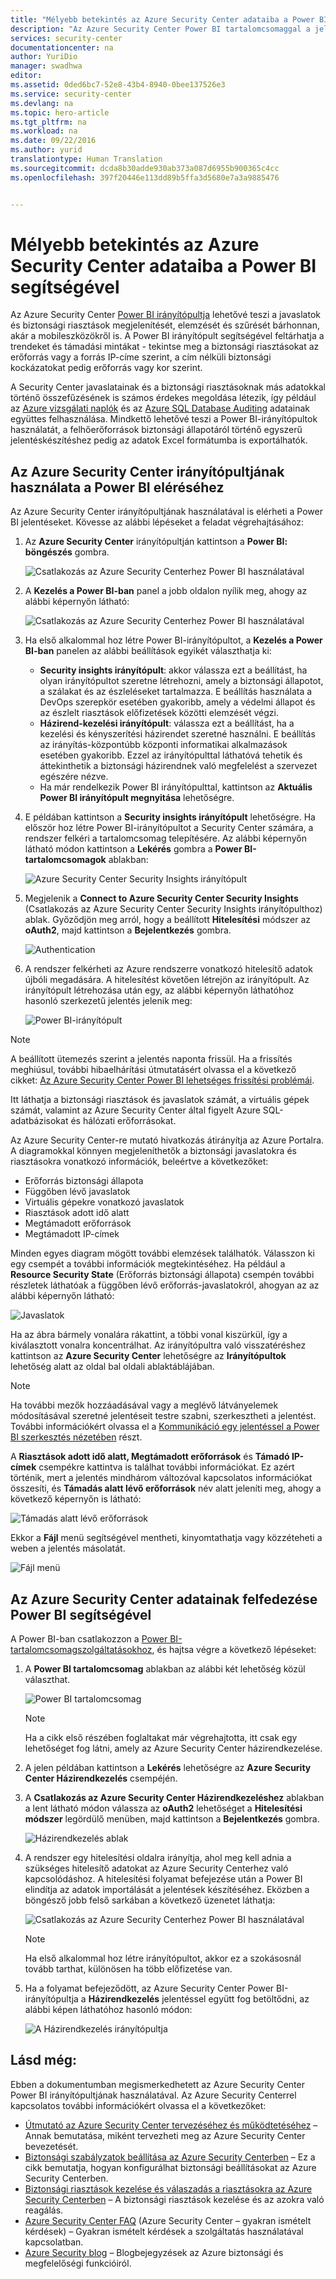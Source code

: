 ```yaml
---
title: "Mélyebb betekintés az Azure Security Center adataiba a Power BI segítségével| Microsoft Docs"
description: "Az Azure Security Center Power BI tartalomcsomaggal a jelentéskészítéshez létrehozott adatkészlet alapján könnyen megtalálhatja a biztonsági riasztásokat, a javaslatokat, a megtámadott erőforrásokat és a trendeket."
services: security-center
documentationcenter: na
author: YuriDio
manager: swadhwa
editor: 
ms.assetid: 0ded6bc7-52e8-43b4-8940-0bee137526e3
ms.service: security-center
ms.devlang: na
ms.topic: hero-article
ms.tgt_pltfrm: na
ms.workload: na
ms.date: 09/22/2016
ms.author: yurid
translationtype: Human Translation
ms.sourcegitcommit: dcda8b30adde930ab373a087d6955b900365c4cc
ms.openlocfilehash: 397f20446e113dd89b5ffa3d5680e7a3a9885476


---
```

# <a name="get-insights-from-azure-security-center-data-with-power-bi"></a>Mélyebb betekintés az Azure Security Center adataiba a Power BI segítségével
Az Azure Security Center [Power BI irányítópultja](http://aka.ms/azure-security-center-power-bi) lehetővé teszi a javaslatok és biztonsági riasztások megjelenítését, elemzését és szűrését bárhonnan, akár a mobileszközökről is. A Power BI irányítópult segítségével feltárhatja a trendeket és támadási mintákat - tekintse meg a biztonsági riasztásokat az erőforrás vagy a forrás IP-címe szerint, a cím nélküli biztonsági kockázatokat pedig erőforrás vagy kor szerint. 

A Security Center javaslatainak és a biztonsági riasztásoknak más adatokkal történő összefűzésének is számos érdekes megoldása létezik, így például az [Azure vizsgálati naplók](https://powerbi.microsoft.com/blog/monitor-azure-audit-logs-with-power-bi/) és az [Azure SQL Database Auditing](https://powerbi.microsoft.com/blog/monitor-your-azure-sql-database-auditing-activity-with-power-bi/) adatainak együttes felhasználása. Mindkettő lehetővé teszi a Power BI-irányítópultok használatát, a felhőerőforrások biztonsági állapotáról történő egyszerű jelentéskészítéshez pedig az adatok Excel formátumba is exportálhatók.

## <a name="using-azure-security-center-dashboard-to-access-power-bi"></a>Az Azure Security Center irányítópultjának használata a Power BI eléréséhez
Az Azure Security Center irányítópultjának használatával is elérheti a Power BI jelentéseket. Kövesse az alábbi lépéseket a feladat végrehajtásához: 

1. Az **Azure Security Center** irányítópultján kattintson a **Power BI: böngészés** gombra.
   
    ![Csatlakozás az Azure Security Centerhez Power BI használatával](./media/security-center-powerbi/security-center-powerbi-fig1-new10.png) 
2. A **Kezelés a Power BI-ban** panel a jobb oldalon nyílik meg, ahogy az alábbi képernyőn látható:
   
    ![Csatlakozás az Azure Security Centerhez Power BI használatával](./media/security-center-powerbi/security-center-powerbi-fig1-new2.png)
3. Ha első alkalommal hoz létre Power BI-irányítópultot, a **Kezelés a Power BI-ban** panelen az alábbi beállítások egyikét választhatja ki: 
   
   * **Security insights irányítópult**: akkor válassza ezt a beállítást, ha olyan irányítópultot szeretne létrehozni, amely a biztonsági állapotot, a szálakat és az észleléseket tartalmazza. E beállítás használata a DevOps szerepkör esetében gyakoribb, amely a védelmi állapot és az észlelt riasztások előfizetések közötti elemzését végzi.
   * **Házirend-kezelési irányítópult**: válassza ezt a beállítást, ha a kezelési és kényszerítési házirendet szeretné használni.  E beállítás az irányítás-központúbb központi informatikai alkalmazások esetében gyakoribb. Ezzel az irányítópulttal láthatóvá tehetik és áttekinthetik a biztonsági házirendnek való megfelelést a szervezet egészére nézve.
   * Ha már rendelkezik Power BI irányítópulttal, kattintson az **Aktuális Power BI irányítópult megnyitása** lehetőségre.
4. E példában kattintson a **Security insights irányítópult** lehetőségre. Ha először hoz létre Power BI-irányítópultot a Security Center számára, a rendszer felkéri a tartalomcsomag telepítésére. Az alábbi képernyőn látható módon kattintson a **Lekérés** gombra a **Power BI-tartalomcsomagok** ablakban:
   
    ![Azure Security Center Security Insights irányítópult](./media/security-center-powerbi/security-center-powerbi-fig1-new3.png)
5. Megjelenik a **Connect to Azure Security Center Security Insights** (Csatlakozás az Azure Security Center Security Insights irányítópulthoz) ablak. Győződjön meg arról, hogy a beállított **Hitelesítési** módszer az **oAuth2**, majd kattintson a **Bejelentkezés** gombra.
   
    ![Authentication](./media/security-center-powerbi/security-center-powerbi-fig1-new4.png)
6. A rendszer felkérheti az Azure rendszerre vonatkozó hitelesítő adatok újbóli megadására. A hitelesítést követően létrejön az irányítópult. Az irányítópult létrehozása után egy, az alábbi képernyőn láthatóhoz hasonló szerkezetű jelentés jelenik meg:
   
    ![Power BI-irányítópult](./media/security-center-powerbi/security-center-powerbi-fig1-new5.png)

> [!NOTE]
> A beállított ütemezés szerint a jelentés naponta frissül. Ha a frissítés meghiúsul, további hibaelhárítási útmutatásért olvassa el a következő cikket: [Az Azure Security Center Power BI lehetséges frissítési problémái](https://blogs.msdn.microsoft.com/azuresecurity/2016/04/07/azure-security-center-power-bi-refresh-fails/).
> 
> 

Itt láthatja a biztonsági riasztások és javaslatok számát, a virtuális gépek számát, valamint az Azure Security Center által figyelt Azure SQL-adatbázisokat és hálózati erőforrásokat.

Az Azure Security Center-re mutató hivatkozás átirányítja az Azure Portalra. A diagramokkal könnyen megjeleníthetők a biztonsági javaslatokra és riasztásokra vonatkozó információk, beleértve a következőket:

* Erőforrás biztonsági állapota
* Függőben lévő javaslatok
* Virtuális gépekre vonatkozó javaslatok
* Riasztások adott idő alatt
* Megtámadott erőforrások
* Megtámadott IP-címek

Minden egyes diagram mögött további elemzések találhatók. Válasszon ki egy csempét a további információk megtekintéséhez. Ha például a **Resource Security State** (Erőforrás biztonsági állapota) csempén további részletek láthatóak a függőben lévő erőforrás-javaslatokról, ahogyan az az alábbi képernyőn látható:

![Javaslatok](./media/security-center-powerbi/security-center-powerbi-fig1-new6.png)

Ha az ábra bármely vonalára rákattint, a többi vonal kiszürkül, így a kiválasztott vonalra koncentrálhat. Az irányítópultra való visszatéréshez kattintson az **Azure Security Center** lehetőségre az **Irányítópultok** lehetőség alatt az oldal bal oldali ablaktáblájában.

> [!NOTE]
> Ha további mezők hozzáadásával vagy a meglévő látványelemek módosításával szeretné jelentéseit testre szabni, szerkesztheti a jelentést. További információkért olvassa el a [Kommunikáció egy jelentéssel a Power BI szerkesztés nézetében](https://powerbi.microsoft.com/documentation/powerbi-service-interact-with-a-report-in-editing-view/) részt.
> 
> 

A **Riasztások adott idő alatt, Megtámadott erőforrások** és **Támadó IP-címek** csempékre kattintva is találhat további információkat. Ez azért történik, mert a jelentés mindhárom változóval kapcsolatos információkat összesíti, és **Támadás alatt lévő erőforrások** név alatt jeleníti meg, ahogy a következő képernyőn is látható:

![Támadás alatt lévő erőforrások](./media/security-center-powerbi/security-center-powerbi-fig1-new7.png)

Ekkor a **Fájl** menü segítségével mentheti, kinyomtathatja vagy közzéteheti a weben a jelentés másolatát.

![Fájl menü](./media/security-center-powerbi/security-center-powerbi-fig8.png)

## <a name="exploring-your-azure-security-center-data-with-power-bi-services"></a>Az Azure Security Center adatainak felfedezése Power BI segítségével
A Power BI-ban csatlakozzon a [Power BI-tartalomcsomagszolgáltatásokhoz](https://msit.powerbi.com/groups/me/getdata/services), és hajtsa végre a következő lépéseket:

1. A **Power BI tartalomcsomag** ablakban az alábbi két lehetőség közül választhat.
   
    ![Power BI tartalomcsomag](./media/security-center-powerbi/security-center-powerbi-fig1-new.png)
   
   > [!NOTE]
   > Ha a cikk első részében foglaltakat már végrehajtotta, itt csak egy lehetőséget fog látni, amely az Azure Security Center házirendkezelése.
   > 
   > 
2. A jelen példában kattintson a **Lekérés** lehetőségre az **Azure Security Center Házirendkezelés** csempéjén.
3. A  **Csatlakozás az Azure Security Center Házirendkezeléshez** ablakban a lent látható módon válassza az **oAuth2** lehetőséget a **Hitelesítési módszer** legördülő menüben, majd kattintson a **Bejelentkezés** gombra.
   
    ![Házirendkezelés ablak](./media/security-center-powerbi/security-center-powerbi-fig1-new8.png)
4. A rendszer egy hitelesítési oldalra irányítja, ahol meg kell adnia a szükséges hitelesítő adatokat az Azure Security Centerhez való kapcsolódáshoz. A hitelesítési folyamat befejezése után a Power BI elindítja az adatok importálását a jelentések készítéséhez. Eközben a böngésző jobb felső sarkában a következő üzenetet láthatja:
   
    ![Csatlakozás az Azure Security Centerhez Power BI használatával](./media/security-center-powerbi/security-center-powerbi-fig4.png)
   
   > [!NOTE]
   > Ha első alkalommal hoz létre irányítópultot, akkor ez a szokásosnál tovább tarthat, különösen ha több előfizetése van. 
   > 
   > 
5. Ha a folyamat befejeződött, az Azure Security Center Power BI-irányítópultja a **Házirendkezelés** jelentéssel együtt fog betöltődni, az alábbi képen láthatóhoz hasonló módon:
   
    ![A Házirendkezelés irányítópultja](./media/security-center-powerbi/security-center-powerbi-fig1-new9.png)

## <a name="see-also"></a>Lásd még:
Ebben a dokumentumban megismerkedhetett az Azure Security Center Power BI irányítópultjának használatával. Az Azure Security Centerrel kapcsolatos további információkért olvassa el a következőket:

* [Útmutató az Azure Security Center tervezéséhez és működtetéséhez](security-center-planning-and-operations-guide.md) – Annak bemutatása, miként tervezheti meg az Azure Security Center bevezetését.
* [Biztonsági szabályzatok beállítása az Azure Security Centerben](security-center-policies.md) – Ez a cikk bemutatja, hogyan konfigurálhat biztonsági beállításokat az Azure Security Centerben.
* [Biztonsági riasztások kezelése és válaszadás a riasztásokra az Azure Security Centerben](security-center-managing-and-responding-alerts.md) – A biztonsági riasztások kezelése és az azokra való reagálás.
* [Azure Security Center FAQ](security-center-faq.md) (Azure Security Center – gyakran ismételt kérdések) – Gyakran ismételt kérdések a szolgáltatás használatával kapcsolatban.
* [Azure Security blog](http://blogs.msdn.com/b/azuresecurity/) – Blogbejegyzések az Azure biztonsági és megfelelőségi funkcióiról.




<!--HONumber=Dec16_HO1-->



